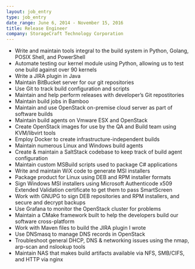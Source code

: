 ```yaml
---
layout: job_entry
type: job_entry
date_range: June 6, 2014 - November 15, 2016
title: Release Engineer
company: StorageCraft Technology Corporation
---
```

* Write and maintain tools integral to the build system in Python, Golang, POSIX Shell, and PowerShell
* Automate testing our kernel module using Python, allowing us to test one build against over 90 kernels
* Write a JIRA plugin in Java
* Maintain BitBucket server for our git repositories
* Use Git to track build configuration and scripts
* Maintain and help perform releases with developer’s Git repostitories
* Maintain build jobs in Bamboo
* Maintain and use OpenStack on-premise cloud server as part of software builds
* Maintain build agents on Vmware ESX and OpenStack
* Create OpenStack images for use by the QA and Build team using KVM/libvirt tools
* Employ Docker to create infrastructure-independent builds
* Maintain numerous Linux and Windows build agents
* Create & maintain a SaltStack codebase to keep track of build agent configuration
* Maintain custom MSBuild scripts used to package C# applications
* Write and maintain WiX code to generate MSI installers
* Package product for Linux using DEB and RPM installer formats
* Sign Windows MSI installers using Microsoft Authenticode x509 Extended Validation certificate to get them to pass SmartScreen
* Work with GNUPG to sign DEB repositories and RPM installers, and secure and decrypt backups
* Use Grafana to monitor the OpenStack cluster for problems
* Maintain a CMake framework built to help the developers build our software cross-platform
* Work with Maven files to build the JIRA plugin I wrote
* Use DNSmasq to manage DNS records in OpenStack
* Troubleshoot general DHCP, DNS & networking issues using the nmap, arp-scan and nslookup tools
* Maintain NAS that makes build artifacts available via NFS, SMB/CIFS, and HTTP via nginx
